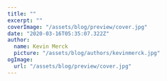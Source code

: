 ```yaml
---
title: ""
excerpt: ""
coverImage: "/assets/blog/preview/cover.jpg"
date: "2020-03-16T05:35:07.322Z"
author:
  name: Kevin Merck
  picture: "/assets/blog/authors/kevinmerck.jpg"
ogImage:
  url: "/assets/blog/preview/cover.jpg"
---
```

